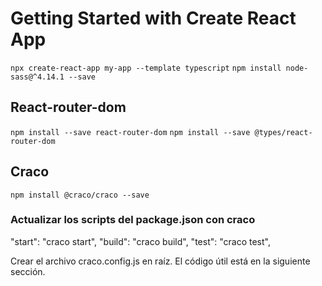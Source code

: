 # Getting Started with Create React App

`npx create-react-app my-app --template typescript`
`npm install node-sass@^4.14.1 --save`

## React-router-dom

`npm install --save react-router-dom`
`npm install --save @types/react-router-dom`

## Craco
`npm install @craco/craco --save`

### Actualizar los scripts del package.json con craco

"start": "craco start",
"build": "craco build",
"test": "craco test",

Crear el archivo craco.config.js en raíz. El código útil está en la siguiente sección.